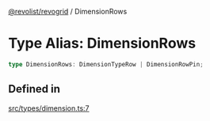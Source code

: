 [@revolist/revogrid](README.md) / DimensionRows

# Type Alias: DimensionRows

```ts
type DimensionRows: DimensionTypeRow | DimensionRowPin;
```

## Defined in

[src/types/dimension.ts:7](https://github.com/revolist/revogrid/blob/8213d73a71275549be4832f9fff99c2dcf82fa2e/src/types/dimension.ts#L7)
